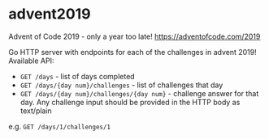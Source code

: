 # advent2019
Advent of Code 2019 - only a year too late! https://adventofcode.com/2019

Go HTTP server with endpoints for each of the challenges in advent 2019! Available API:
* `GET /days` - list of days completed
* `GET /days/{day num}/challenges` - list of challenges that day
* `GET /days/{day num}/challenges/{day num}` - challenge answer for that day.  Any challenge input should be provided in the HTTP body as text/plain

e.g. `GET /days/1/challenges/1`

